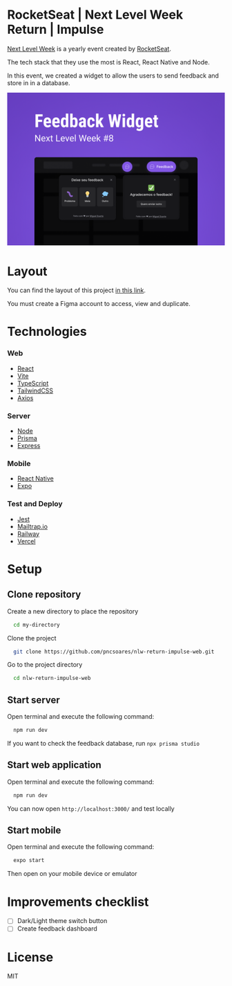 # RocketSeat | Next Level Week Return | Impulse

[Next Level Week](https://nextlevelweek.com) is a yearly event created by [RocketSeat](https://www.rocketseat.com.br/sobre).

The tech stack that they use the most is React, React Native and Node.

In this event, we created a widget to allow the users to send feedback and store in in a database.

![widget](./mobile/assets/src/cover.png)

# Layout

You can find the layout of this project [in this link](https://www.figma.com/community/file/1102912516166573468).

You must create a Figma account to access, view and duplicate.



# Technologies

### Web

- [React](https://www.typescriptlang.org/docs/)
- [Vite](https://vitejs.dev/guide/)
- [TypeScript](https://www.typescriptlang.org/docs/)
- [TailwindCSS](https://tailwindcss.com/docs/installation)
- [Axios](https://axios-http.com/docs/intro)

### Server

- [Node](https://nodejs.org/en/docs/)
- [Prisma](https://www.prisma.io/docs/)
- [Express](https://expressjs.com/en/starter/installing.html)



### Mobile
- [React Native](https://reactnative.dev/docs/getting-started)
- [Expo](https://docs.expo.dev/)

### Test and Deploy
- [Jest](https://jestjs.io/docs/getting-started)
- [Mailtrap.io](https://mailtrap.io/)
- [Railway](https://docs.railway.app/)
- [Vercel](https://vercel.com/docs)


# Setup

## Clone repository

Create a new directory to place the repository 

```bash
  cd my-directory
```

Clone the project

```bash
  git clone https://github.com/pncsoares/nlw-return-impulse-web.git
```

Go to the project directory

```bash
  cd nlw-return-impulse-web
```

## Start server

Open terminal and execute the following command:

```bash
  npm run dev
```

If you want to check the feedback database, run ```npx prisma studio```

## Start web application

Open terminal and execute the following command:

```bash
  npm run dev
```
You can now open ```http://localhost:3000/``` and test locally

## Start mobile

Open terminal and execute the following command:

```bash
  expo start
```
Then open on your mobile device or emulator

# Improvements checklist

- [ ] Dark/Light theme switch button
- [ ] Create feedback dashboard

# License

MIT